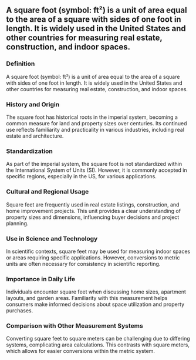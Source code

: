 ## A square foot (symbol: ft²) is a unit of area equal to the area of a square with sides of one foot in length. It is widely used in the United States and other countries for measuring real estate, construction, and indoor spaces.

### Definition
A square foot (symbol: ft²) is a unit of area equal to the area of a square with sides of one foot in length. It is widely used in the United States and other countries for measuring real estate, construction, and indoor spaces.

### History and Origin
The square foot has historical roots in the imperial system, becoming a common measure for land and property sizes over centuries. Its continued use reflects familiarity and practicality in various industries, including real estate and architecture.

### Standardization
As part of the imperial system, the square foot is not standardized within the International System of Units (SI). However, it is commonly accepted in specific regions, especially in the US, for various applications.

### Cultural and Regional Usage
Square feet are frequently used in real estate listings, construction, and home improvement projects. This unit provides a clear understanding of property sizes and dimensions, influencing buyer decisions and project planning.

### Use in Science and Technology
In scientific contexts, square feet may be used for measuring indoor spaces or areas requiring specific applications. However, conversions to metric units are often necessary for consistency in scientific reporting.

### Importance in Daily Life
Individuals encounter square feet when discussing home sizes, apartment layouts, and garden areas. Familiarity with this measurement helps consumers make informed decisions about space utilization and property purchases.

### Comparison with Other Measurement Systems
Converting square feet to square meters can be challenging due to differing systems, complicating area calculations. This contrasts with square meters, which allows for easier conversions within the metric system.

